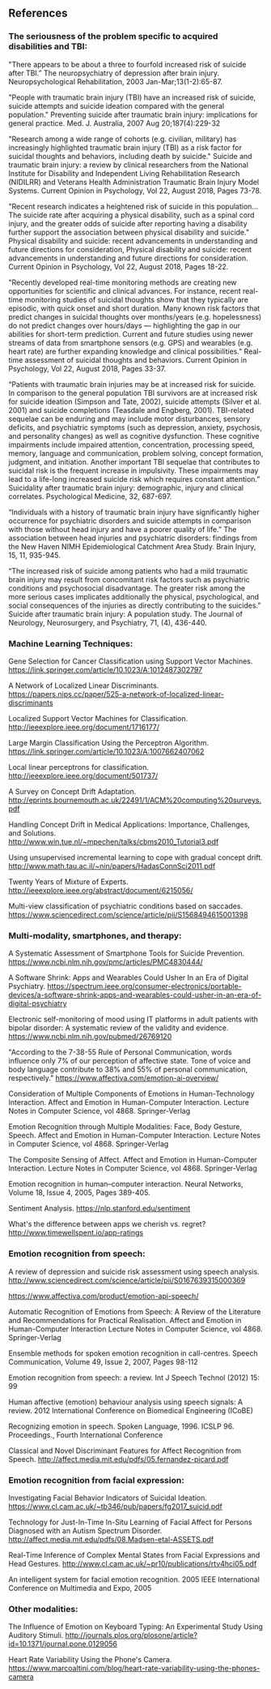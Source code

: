 ## References
 

### The seriousness of the problem specific to acquired disabilities and TBI:

"There appears to be about a three to fourfold increased risk of suicide after TBI.”
The neuropsychiatry of depression after brain injury. 
Neuropsychological Rehabilitation, 2003 Jan-Mar;13(1-2):65-87.

"People with traumatic brain injury (TBI) have an increased risk of suicide, suicide attempts and suicide ideation compared with the general population."
Preventing suicide after traumatic brain injury: implications for general practice.
Med. J. Australia, 2007 Aug 20;187(4):229-32

"Research among a wide range of cohorts (e.g. civilian, military) has increasingly highlighted traumatic brain injury (TBI) as a risk factor for suicidal thoughts and behaviors, including death by suicide." 
Suicide and traumatic brain injury: a review by clinical researchers from the National Institute for Disability and Independent Living Rehabilitation Research (NIDILRR) and Veterans Health Administration Traumatic Brain Injury Model Systems.
Current Opinion in Psychology, Vol 22, August 2018, Pages 73-78.

"Recent research indicates a heightened risk of suicide in this population... The suicide rate after acquiring a physical disability, such as a spinal cord injury, and the greater odds of suicide after reporting having a disability further support the association between physical disability and suicide." 
Physical disability and suicide: recent advancements in understanding and future directions for consideration, Physical disability and suicide: recent advancements in understanding and future directions for consideration.
Current Opinion in Psychology, Vol 22, August 2018, Pages 18-22.

"Recently developed real-time monitoring methods are creating new opportunities for scientific and clinical advances. For instance, recent real-time monitoring studies of suicidal thoughts show that they typically are episodic, with quick onset and short duration. Many known risk factors that predict changes in suicidal thoughts over months/years (e.g. hopelessness) do not predict changes over hours/days — highlighting the gap in our abilities for short-term prediction. Current and future studies using newer streams of data from smartphone sensors (e.g. GPS) and wearables (e.g. heart rate) are further expanding knowledge and clinical possibilities."
Real-time assessment of suicidal thoughts and behaviors.
Current Opinion in Psychology, Vol 22, August 2018, Pages 33-37.

“Patients with traumatic brain injuries may be at increased risk for suicide.  In comparison to the general population TBI survivors are at increased risk for suicide ideation (Simpson and Tate, 2002), suicide attempts (Silver et al. 2001) and suicide completions (Teasdale and Engberg, 2001). TBI-related sequelae can be enduring and may include motor disturbances, sensory deficits, and psychiatric symptoms (such as depression, anxiety, psychosis, and personality changes) as well as cognitive dysfunction. These cognitive impairments include impaired attention, concentration, processing speed, memory, language and communication, problem solving, concept formation, judgment, and initiation. Another important TBI sequelae that contributes to suicidal risk is the frequent increase in impulsivity. These impairments may lead to a life-long increased suicide risk which requires constant attention.”
Suicidality after traumatic brain injury: demographic, injury and clinical correlates. Psychological Medicine, 32, 687-697.

“Individuals with a history of traumatic brain injury have significantly higher occurrence for psychiatric disorders and suicide attempts in comparison with those without head injury and have a poorer quality of life.”
The association between head injuries and psychiatric disorders: findings from the New Haven NIMH Epidemiological Catchment Area Study. 
Brain Injury, 15, 11, 935-945.

“The increased risk of suicide among patients who had a mild traumatic brain injury may result from concomitant risk factors such as psychiatric conditions and psychosocial disadvantage. The greater risk among the more serious cases implicates additionally the physical, psychological, and social consequences of the injuries as directly contributing to the suicides.”
Suicide after traumatic brain injury: A population study.
The Journal of Neurology, Neurosurgery, and Psychiatry, 71, (4), 436-440.


### Machine Learning Techniques:

Gene Selection for Cancer Classification using Support Vector Machines.
https://link.springer.com/article/10.1023/A:1012487302797

A Network of Localized Linear Discriminants.
https://papers.nips.cc/paper/525-a-network-of-localized-linear-discriminants

Localized Support Vector Machines for Classification.
http://ieeexplore.ieee.org/document/1716177/

Large Margin Classification Using the Perceptron Algorithm.
https://link.springer.com/article/10.1023/A:1007662407062

Local linear perceptrons for classification.
http://ieeexplore.ieee.org/document/501737/

A Survey on Concept Drift Adaptation.
http://eprints.bournemouth.ac.uk/22491/1/ACM%20computing%20surveys.pdf

Handling Concept Drift in Medical Applications: Importance, Challenges, and Solutions.
http://www.win.tue.nl/~mpechen/talks/cbms2010_Tutorial3.pdf

Using unsupervised incremental learning to cope with gradual concept drift.
http://www.math.tau.ac.il/~nin/papers/HadasConnSci2011.pdf

Twenty Years of Mixture of Experts.
http://ieeexplore.ieee.org/abstract/document/6215056/

Multi-view classification of psychiatric conditions based on saccades.
https://www.sciencedirect.com/science/article/pii/S1568494615001398


### Multi-modality, smartphones, and therapy:

A Systematic Assessment of Smartphone Tools for Suicide Prevention.
https://www.ncbi.nlm.nih.gov/pmc/articles/PMC4830444/

A Software Shrink: Apps and Wearables Could Usher In an Era of Digital Psychiatry.
https://spectrum.ieee.org/consumer-electronics/portable-devices/a-software-shrink-apps-and-wearables-could-usher-in-an-era-of-digital-psychiatry

Electronic self-monitoring of mood using IT platforms in adult patients with bipolar disorder: A systematic review of the validity and evidence.
https://www.ncbi.nlm.nih.gov/pubmed/26769120

"According to the 7-38-55 Rule of Personal Communication, words influence only 7% of our perception of affective state. Tone of voice and body language contribute to 38% and 55% of personal communication, respectively."
https://www.affectiva.com/emotion-ai-overview/

Consideration of Multiple Components of Emotions in Human-Technology Interaction. 
Affect and Emotion in Human-Computer Interaction. 
Lecture Notes in Computer Science, vol 4868. Springer-Verlag

Emotion Recognition through Multiple Modalities: Face, Body Gesture, Speech. 
Affect and Emotion in Human-Computer Interaction. 
Lecture Notes in Computer Science, vol 4868. Springer-Verlag

The Composite Sensing of Affect. 
Affect and Emotion in Human-Computer Interaction. 
Lecture Notes in Computer Science, vol 4868. Springer-Verlag

Emotion recognition in human–computer interaction.
Neural Networks, Volume 18, Issue 4, 2005, Pages 389-405.

Sentiment Analysis.
https://nlp.stanford.edu/sentiment

What's the difference between apps we cherish vs. regret?
http://www.timewellspent.io/app-ratings


### Emotion recognition from speech:

A review of depression and suicide risk assessment using speech analysis.
http://www.sciencedirect.com/science/article/pii/S0167639315000369

https://www.affectiva.com/product/emotion-api-speech/

Automatic Recognition of Emotions from Speech: A Review of the Literature and Recommendations for Practical Realisation. 
Affect and Emotion in Human-Computer Interaction 
Lecture Notes in Computer Science, vol 4868. Springer-Verlag

Ensemble methods for spoken emotion recognition in call-centres.
Speech Communication, Volume 49, Issue 2, 2007, Pages 98-112

Emotion recognition from speech: a review.
Int J Speech Technol (2012) 15: 99

Human affective (emotion) behaviour analysis using speech signals: A review.
2012 International Conference on Biomedical Engineering (ICoBE)

Recognizing emotion in speech.
Spoken Language, 1996. ICSLP 96. Proceedings., Fourth International Conference

Classical and Novel Discriminant Features for Affect Recognition from Speech.
http://affect.media.mit.edu/pdfs/05.fernandez-picard.pdf


### Emotion recognition from facial expression:

Investigating Facial Behavior Indicators of Suicidal Ideation.
https://www.cl.cam.ac.uk/~tb346/pub/papers/fg2017_suicid.pdf

Technology for Just-In-Time In-Situ Learning of Facial Affect for Persons Diagnosed with an Autism Spectrum Disorder.  
http://affect.media.mit.edu/pdfs/08.Madsen-etal-ASSETS.pdf

Real-Time Inference of Complex Mental States from Facial Expressions and Head Gestures.
http://www.cl.cam.ac.uk/~pr10/publications/rtv4hci05.pdf

An intelligent system for facial emotion recognition.
2005 IEEE International Conference on Multimedia and Expo, 2005


### Other modalities:

The Influence of Emotion on Keyboard Typing: An Experimental Study Using Auditory Stimuli.
http://journals.plos.org/plosone/article?id=10.1371/journal.pone.0129056

Heart Rate Variability Using the Phone's Camera.
https://www.marcoaltini.com/blog/heart-rate-variability-using-the-phones-camera






